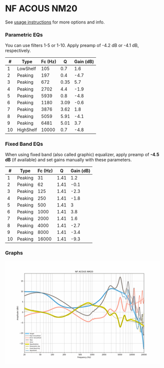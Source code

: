 # NF ACOUS NM20
See [usage instructions](https://github.com/jaakkopasanen/AutoEq#usage) for more options and info.

### Parametric EQs
You can use filters 1-5 or 1-10. Apply preamp of -4.2 dB or -4.1 dB, respectively.

|   # | Type      |   Fc (Hz) |    Q |   Gain (dB) |
|-----|-----------|-----------|------|-------------|
|   1 | LowShelf  |       105 | 0.7  |         1.6 |
|   2 | Peaking   |       197 | 0.4  |        -4.7 |
|   3 | Peaking   |       672 | 0.35 |         5.7 |
|   4 | Peaking   |      2702 | 4.4  |        -1.9 |
|   5 | Peaking   |      5939 | 0.8  |        -4.8 |
|   6 | Peaking   |      1180 | 3.09 |        -0.6 |
|   7 | Peaking   |      3876 | 3.62 |         1.8 |
|   8 | Peaking   |      5059 | 5.91 |        -4.1 |
|   9 | Peaking   |      6481 | 5.01 |         3.7 |
|  10 | HighShelf |     10000 | 0.7  |        -4.8 |

### Fixed Band EQs
When using fixed band (also called graphic) equalizer, apply preamp of **-4.5 dB** (if available) and set gains manually with these parameters.

|   # | Type    |   Fc (Hz) |    Q |   Gain (dB) |
|-----|---------|-----------|------|-------------|
|   1 | Peaking |        31 | 1.41 |         1.2 |
|   2 | Peaking |        62 | 1.41 |        -0.1 |
|   3 | Peaking |       125 | 1.41 |        -2.3 |
|   4 | Peaking |       250 | 1.41 |        -1.8 |
|   5 | Peaking |       500 | 1.41 |         3   |
|   6 | Peaking |      1000 | 1.41 |         3.8 |
|   7 | Peaking |      2000 | 1.41 |         1.6 |
|   8 | Peaking |      4000 | 1.41 |        -2.7 |
|   9 | Peaking |      8000 | 1.41 |        -3.4 |
|  10 | Peaking |     16000 | 1.41 |        -9.3 |

### Graphs
![](./NF%20ACOUS%20NM20.png)
